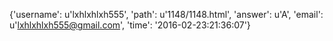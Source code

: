 {'username': u'lxhlxhlxh555', 'path': u'1148/1148.html', 'answer': u'A', 'email': u'lxhlxhlxh555@gmail.com', 'time': '2016-02-23:21:36:07'}
